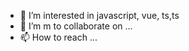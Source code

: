 
- 👀 I’m interested in javascript, vue, ts,ts 
- 💞️ I’m m to collaborate on ... 
- 📫 How to reach  ...
